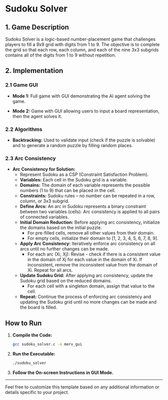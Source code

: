 # Sudoku Solver

## 1. Game Description

Sudoku Solver is a logic-based number-placement game that challenges players to fill a 9x9 grid with digits from 1 to 9. The objective is to complete the grid so that each row, each column, and each of the nine 3x3 subgrids contains all of the digits from 1 to 9 without repetition.

## 2. Implementation

### 2.1 Game GUI

- **Mode 1:** Full game with GUI demonstrating the AI agent solving the game.
  
- **Mode 2:** Game with GUI allowing users to input a board representation, then the agent solves it.

### 2.2 Algorithms

- **Backtracking:** Used to validate input (check if the puzzle is solvable) and to generate a random puzzle by filling random places.

### 2.3 Arc Consistency

- **Arc Consistency for Solution:**
  - Represent Sudoku as a CSP (Constraint Satisfaction Problem).
  - **Variables:** Each cell in the Sudoku grid is a variable.
  - **Domains:** The domain of each variable represents the possible numbers (1 to 9) that can be placed in the cell.
  - **Constraints:** Sudoku rules – no number can be repeated in a row, column, or 3x3 subgrid.
  - **Define Arcs:** An arc in Sudoku represents a binary constraint between two variables (cells). Arc consistency is applied to all pairs of connected variables.
  - **Initial Domain Reduction:** Before applying arc consistency, initialize the domains based on the initial puzzle.
    - For pre-filled cells, remove all other values from their domain.
    - For empty cells, initialize their domain to [1, 2, 3, 4, 5, 6, 7, 8, 9].
  - **Apply Arc Consistency:** Iteratively enforce arc consistency on all arcs until no further changes can be made.
    - For each arc (Xi, Xj): Revise - check if there is a consistent value in the domain of Xj for each value in the domain of Xi. If inconsistent, remove the inconsistent value from the domain of Xi. Repeat for all arcs.
  - **Update Sudoku Grid:** After applying arc consistency, update the Sudoku grid based on the reduced domains.
    - For each cell with a singleton domain, assign that value to the cell.
  - **Repeat:** Continue the process of enforcing arc consistency and updating the Sudoku grid until no more changes can be made and the board is filled.

## How to Run

1. **Compile the Code:**
   ```bash
   gcc sudoku_solver.c -o merv_gui
   ```

2. **Run the Executable:**
   ```bash
   ./sudoku_solver
   ```

3. **Follow the On-screen Instructions in GUI Mode.**

---

Feel free to customize this template based on any additional information or details specific to your project.
